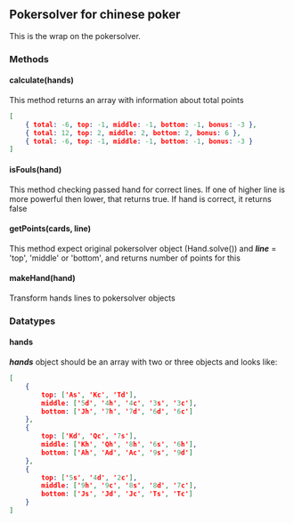## Pokersolver for chinese poker

This is the wrap on the pokersolver.

### Methods

#### calculate(hands)

This method returns an array with information about total points  
```json
[ 
    { total: -6, top: -1, middle: -1, bottom: -1, bonus: -3 }, 
    { total: 12, top: 2, middle: 2, bottom: 2, bonus: 6 },  
    { total: -6, top: -1, middle: -1, bottom: -1, bonus: -3 }    
]
```

#### isFouls(hand)

This method checking passed hand for correct lines. If one of higher line is more
 powerful then lower, that returns true. If hand is correct, it returns false
 
#### getPoints(cards, line)

This method expect original pokersolver object (Hand.solve()) and ***line*** = 'top', 'middle' or 'bottom', and returns number 
of points for this 

#### makeHand(hand)

Transform hands lines to pokersolver objects

### Datatypes

#### hands
***hands*** object should be an array with two or three objects and looks like: 

```json
[
    {
        top: ['As', 'Kc', 'Td'],
        middle: ['5d', '4h', '4c', '3s', '3c'],
        bottom: ['Jh', '7h', '7d', '6d', '6c']
    },
    {
        top: ['Kd', 'Qc', '7s'],
        middle: ['Kh', 'Qh', '8h', '6s', '6h'],
        bottom: ['Ah', 'Ad', 'Ac', '9s', '9d']
    },
    {
        top: ['5s', '4d', '2c'],
        middle: ['9h', '9c', '8s', '8d', '7c'],
        bottom: ['Js', 'Jd', 'Jc', 'Ts', 'Tc']
    }
]
```